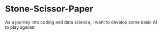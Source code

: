 # Stone-Scissor-Paper
As a journey into coding and data science, I want to develop some basic AI to play against
